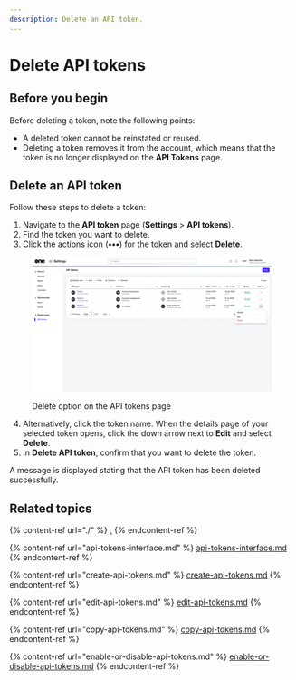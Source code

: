 ```yaml
---
description: Delete an API token.
---
```


# Delete API tokens

## Before you begin

Before deleting a token, note the following points:

* A deleted token cannot be reinstated or reused.&#x20;
* Deleting a token removes it from the account, which means that the token is no longer displayed on the **API Tokens** page.&#x20;

## Delete an API token

Follow these steps to delete a token:

1. Navigate to the **API token** page (**Settings** > **API tokens**).
2. Find the token you want to delete.
3. Click the actions icon (**•••**) for the token and select **Delete**.&#x20;

<figure><img src="../../../.gitbook/assets/image (424).png" alt=""><figcaption><p>Delete option on the API tokens page</p></figcaption></figure>

4. Alternatively, click the token name. When the details page of your selected token opens, click the down arrow next to **Edit** and select **Delete**.
5. In **Delete API token**, confirm that you want to delete the token.&#x20;

A message is displayed stating that the API token has been deleted successfully.&#x20;

## Related topics

{% content-ref url="./" %}
[.](./)
{% endcontent-ref %}

{% content-ref url="api-tokens-interface.md" %}
[api-tokens-interface.md](api-tokens-interface.md)
{% endcontent-ref %}

{% content-ref url="create-api-tokens.md" %}
[create-api-tokens.md](create-api-tokens.md)
{% endcontent-ref %}

{% content-ref url="edit-api-tokens.md" %}
[edit-api-tokens.md](edit-api-tokens.md)
{% endcontent-ref %}

{% content-ref url="copy-api-tokens.md" %}
[copy-api-tokens.md](copy-api-tokens.md)
{% endcontent-ref %}

{% content-ref url="enable-or-disable-api-tokens.md" %}
[enable-or-disable-api-tokens.md](enable-or-disable-api-tokens.md)
{% endcontent-ref %}
